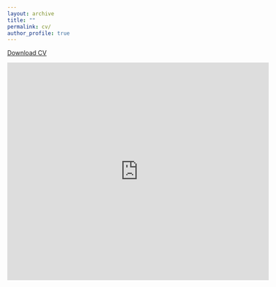```yaml
---
layout: archive
title: ""
permalink: cv/
author_profile: true
---
```

<a href="https://drive.google.com/file/d/1CGacPGnN3TDL2rGkI8_0T3QNog1gqYuY/view?usp=drive_link" download="Priyanka_Mondal_CV.pdf" target="_blank">Download CV</a>


<iframe src="https://docs.google.com/gview?url=https://github.com/Priyanka-Mondal/priyanka-mondal.github.io/blob/main/priyanka_mondal.pdf&embedded=true" style="width:600px; height:500px;" frameborder="0"></iframe>

